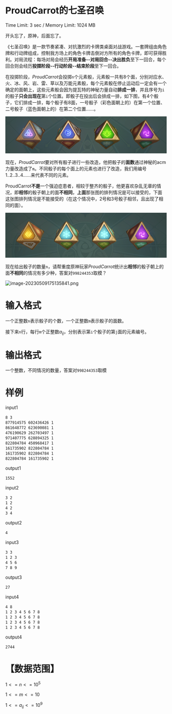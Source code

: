# ProudCarrot的七圣召唤

Time Limit: 3 sec / Memory Limit: 1024 MB

开头忘了，原神，后面忘了。

《七圣召唤》是一款节奏紧凑、对抗激烈的卡牌类桌面对战游戏。一套牌组由角色牌和行动牌组成，控制我方场上的角色卡牌击倒对方所有的角色卡牌，即可获得胜利。对局流程：每场对局会经历**开局准备--对局回合--决出胜负**至下一回合，每个回合则会经历**投掷阶段--行动阶段--结束阶段**至下一回合。

在投掷阶段，*ProudCarrot*会投掷`n`个元素骰，元素骰一共有8个面，分别对应水、火、冰、风、岩、雷、草以及万能元素骰，每个元素骰在停止运动后一定会有一个确定的面朝上，这些元素骰会因为提瓦特的神秘力量自动**排成一排**，并且序号为`i`的骰子**只会出现在**第`i`个位置。即骰子在投出后会排成一排，如下图，有4个骰子，它们排成一排，每个骰子有8面，一号骰子（彩色面朝上的）在第一个位置、二号骰子（蓝色面朝上的）在第二个位置……。

![image-20230509175219260.png](https://raw.githubusercontent.com/ProudCarrotG/tuChuang/main/5YcWbQoTU9JjiZP.png)

现在，*ProudCarrot*要对所有骰子进行一些改造，他把骰子的**面数**通过神秘的acm力量改造成了`m`。不同骰子的每个面上的元素也进行了改造，我们用编号$1..2..3..4......$来代表不同的元素。

ProudCarrot**不是**一个强迫症患者，相较于整齐的骰子，他更喜欢杂乱无章的情况，即**相邻**的骰子朝上的面**不相同**，**上面**那张图的排列情况是可以接受的，下面 这张图排列情况是不能接受的（在这个情况中，2号和3号骰子相邻，且出现了相同的面）。

![image-20230509175654846.png](https://raw.githubusercontent.com/ProudCarrotG/tuChuang/main/418oflI9tvKumsJ.png)

现在给出骰子的数量`n`，请帮重度原神玩家*ProudCarrot*统计出**相邻**的骰子朝上的面**不相同**的情况有多少种，答案对`998244353`取模？



![image-20230509175135841.png](https://s2.loli.net/2023/05/10/nJyliNVmM2IXgfp.png)



# 输入格式

一个正整数`n`表示骰子的个数，一个正整数`m`表示骰子的面数。

接下来`n`行，每行`m`个正整数$a_{ij}$，分别表示第`i`个骰子的第`j`面的元素编号。

# 输出格式

一个整数，不同情况的数量，答案对`998244353`取模



# 样例

input1

```
8 3
877914575 602436426 1
861648772 623690081 1
476190629 262703497 1
971407775 628894325 1 
822804784 450968417 1
161735902 822804784 1
161735902 822804784 1
822804784 161735902 1
```

output1

```
1552
```




input2

```
3 2
1 2
4 2
3 4
```

output2

```
4
```

input3

```
3 3
1 2 3
4 5 6
7 8 9
```
output3

```
27
```


input4

```
4 8
1 2 3 4 5 6 7 8
1 2 3 4 5 6 7 8
1 2 3 4 5 6 7 8
1 2 3 4 5 6 7 8
```

output4

```
2744
```


# 【数据范围】

$1<=n<=10^5$

$1<=m<=10$

$1<=a_{ij}<=10^9$

